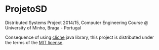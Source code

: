 # ProjetoSD

Distributed Systems Project 2014/15, Computer Engineering Course @ University of Minho, Braga - Portugal

Consequence of using [cliche](https://code.google.com/p/cliche/) java library, this project is distributed under the terms of the [MIT license](http://opensource.org/licenses/mit-license.php).
